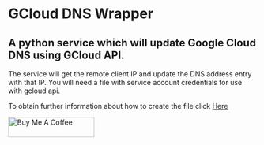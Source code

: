 # GCloud DNS Wrapper
## A python service which will update Google Cloud DNS using GCloud API. 

The service will get the remote client IP and update the DNS address entry with that IP.
You will need a file with service account credentials for use with gcloud api.

To obtain further information about how to create the file click [Here](https://developers.google.com/workspace/guides/create-credentials)

<p>
  <a href="https://www.buymeacoffee.com/joaofelipes" target="_blank"><img src="https://cdn.buymeacoffee.com/buttons/default-orange.png" alt="Buy Me A Coffee" height="41" width="174"></a>
</p<  
